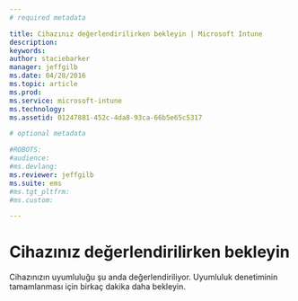 ```yaml
---
# required metadata

title: Cihazınız değerlendirilirken bekleyin | Microsoft Intune
description:
keywords:
author: staciebarker
manager: jeffgilb
ms.date: 04/28/2016
ms.topic: article
ms.prod:
ms.service: microsoft-intune
ms.technology:
ms.assetid: 01247881-452c-4da8-93ca-66b5e65c5317

# optional metadata

#ROBOTS:
#audience:
#ms.devlang:
ms.reviewer: jeffgilb
ms.suite: ems
#ms.tgt_pltfrm:
#ms.custom:

---
```


# Cihazınız değerlendirilirken bekleyin
Cihazınızın uyumluluğu şu anda değerlendiriliyor. Uyumluluk denetiminin tamamlanması için birkaç dakika daha bekleyin.



<!--HONumber=May16_HO2-->


